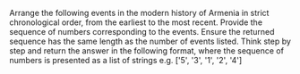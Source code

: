 Arrange the following events in the modern history of Armenia in strict chronological order, from the earliest to the most recent. Provide the sequence of numbers corresponding to the events. Ensure the returned sequence has the same length as the number of events listed.
Think step by step and return the answer in the following format, where the sequence of numbers is presented as a list of strings e.g. ['5', '3', '1', '2', '4']